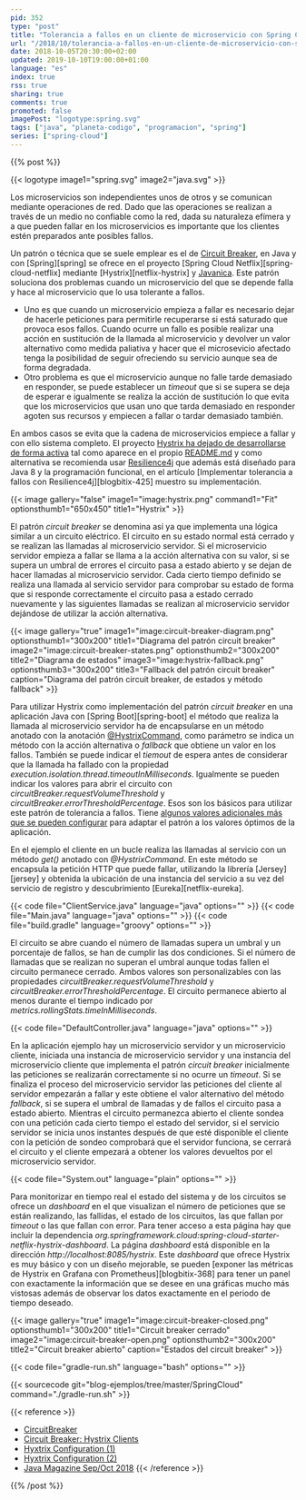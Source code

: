 ```yaml
---
pid: 352
type: "post"
title: "Tolerancia a fallos en un cliente de microservicio con Spring Cloud Netflix y Hystrix"
url: "/2018/10/tolerancia-a-fallos-en-un-cliente-de-microservicio-con-spring-cloud-netflix-y-hystrix/"
date: 2018-10-05T20:30:00+02:00
updated: 2019-10-10T19:00:00+01:00
language: "es"
index: true
rss: true
sharing: true
comments: true
promoted: false
imagePost: "logotype:spring.svg"
tags: ["java", "planeta-codigo", "programacion", "spring"]
series: ["spring-cloud"]
---
```


{{% post %}}

{{< logotype image1="spring.svg"  image2="java.svg" >}}

Los microservicios son independientes unos de otros y se comunican mediante operaciones de red. Dado que las operaciones se realizan a través de un medio no confiable como la red, dada su naturaleza efímera y a que pueden fallar en los microservicios es importante que los clientes estén preparados ante posibles fallos.

Un patrón o técnica que se suele emplear es el de [Circuit Breaker](https://www.martinfowler.com/bliki/CircuitBreaker.html), en Java y con [Spring][spring] se ofrece en el proyecto [Spring Cloud Netflix][spring-cloud-netflix] mediante [Hystrix][netflix-hystrix] y [Javanica](https://github.com/Netflix/Hystrix/tree/master/hystrix-contrib/hystrix-javanica). Este patrón soluciona dos problemas cuando un microservicio del que se depende falla y hace al microservicio que lo usa tolerante a fallos.

* Uno es que cuando un microservicio empieza a fallar es necesario dejar de hacerle peticiones para permitirle recuperarse si está saturado que provoca esos fallos. Cuando ocurre un fallo es posible realizar una acción en sustitución de la llamada al microservicio y devolver un valor alternativo como medida paliativa y hacer que el microsevicio afectado tenga la posibilidad de seguir ofreciendo su servicio aunque sea de forma degradada.
* Otro problema es que el microservicio aunque no falle tarde demasiado en responder, se puede establecer un _timeout_ que si se supera se deja de esperar e igualmente se realiza la acción de sustitución lo que evita que los microservicios que usan uno que tarda demasiado en responder agoten sus recursos y empiecen a fallar o tardar demasiado también.

En ambos casos se evita que la cadena de microservicios empiece a fallar y con ello sistema completo. El proyecto [Hystrix ha dejado de desarrollarse de forma activa](https://dzone.com/articles/resilience4j-and-sentinel-two-open-source-alternat) tal como aparece en el propio [README.md](https://github.com/Netflix/Hystrix/blob/master/README.md) y como alternativa se recomienda usar [Resilience4j](https://github.com/resilience4j/resilience4j) que además está diseñado para Java 8 y la programación funcional, en el artículo [Implementar tolerancia a fallos con Resilience4j][blogbitix-425] muestro su implementación.

{{< image
    gallery="false"
    image1="image:hystrix.png" command1="Fit" optionsthumb1="650x450" title1="Hystrix" >}}

El patrón _circuit breaker_ se denomina así ya que implementa una lógica similar a un circuito eléctrico. El circuito en su estado normal está cerrado y se realizan las llamadas al microservicio servidor. Si el microservicio servidor empieza a fallar se llama a la acción alternativa con su valor, si se supera un umbral de errores el circuito pasa a estado abierto y se dejan de hacer llamadas al microservicio servidor. Cada cierto tiempo definido se realiza una llamada al servicio servidor para comprobar su estado de forma que si responde correctamente el circuito pasa a estado cerrado nuevamente y las siguientes llamadas se realizan al microservicio servidor dejándose de utilizar la acción alternativa.

{{< image
    gallery="true"
    image1="image:circuit-breaker-diagram.png" optionsthumb1="300x200" title1="Diagrama del patrón circuit breaker"
    image2="image:circuit-breaker-states.png" optionsthumb2="300x200" title2="Diagrama de estados"
    image3="image:hystrix-fallback.png" optionsthumb3="300x200" title3="Fallback del patrón circuit breaker"
    caption="Diagrama del patrón circuit breaker, de estados y método fallback" >}}

Para utilizar Hystrix como implementación del patrón _circuit breaker_ en una aplicación Java con [Spring Boot][spring-boot] el método que realiza la llamada al microservicio servidor ha de  encapsularse en un método anotado con la anotación [@HystrixCommand](https://netflix.github.io/Hystrix/javadoc/com/netflix/hystrix/HystrixCommand.html), como parámetro se indica un método con la acción alternativa o _fallback_ que obtiene un valor en los fallos. También se puede indicar el _tiemout_ de espera antes de considerar que la llamada ha fallado con la propiedad _execution.isolation.thread.timeoutInMilliseconds_. Igualmente se pueden indicar los valores para abrir el circuito con _circuitBreaker.requestVolumeThreshold_ y _circuitBreaker.errorThresholdPercentage_. Esos son los básicos para utilizar este patrón de tolerancia a fallos. Tiene [algunos valores adicionales más que se pueden configurar](https://github.com/Netflix/Hystrix/tree/master/hystrix-contrib/hystrix-javanica#configuration) para adaptar el patrón a los valores óptimos de la aplicación.

En el ejemplo el cliente en un bucle realiza las llamadas al servicio con un método _get()_ anotado con _@HystrixCommand_. En este método se encapsula la petición HTTP que puede fallar, utilizando la librería [Jersey][jersey] y obtenida la ubicación de una instancia del servicio a su vez del servicio de registro y descubrimiento [Eureka][netflix-eureka].

{{< code file="ClientService.java" language="java" options="" >}}
{{< code file="Main.java" language="java" options="" >}}
{{< code file="build.gradle" language="groovy" options="" >}}

El circuito se abre cuando el número de llamadas supera un umbral y un porcentaje de fallos, se han de cumplir las dos condiciones. Si el número de llamadas que se realizan no superan el umbral aunque todas fallen el circuito permanece cerrado. Ambos valores son personalizables con las propiedades _circuitBreaker.requestVolumeThreshold_ y _circuitBreaker.errorThresholdPercentage_. El circuito permanece abierto al menos durante el tiempo indicado por _metrics.rollingStats.timeInMilliseconds_.

{{< code file="DefaultController.java" language="java" options="" >}}

En la aplicación ejemplo hay un microservicio servidor y un microservicio cliente, iniciada una instancia de microservicio servidor y una instancia del microservicio cliente que implementa el patrón _circuit breaker_ inicialmente las peticiones se realizarán correctamente si no ocurre un _timeout_. Si se finaliza el proceso del microservicio servidor las peticiones del cliente al servidor empezarán a fallar y este obtiene el valor alternativo del método _fallback_, si se supera el umbral de llamadas y de fallos el circuito pasa a estado abierto. Mientras el circuito permanezca abierto el cliente sondea con una petición cada cierto tiempo el estado del servidor, si el servicio servidor se inicia unos instantes después de que esté disponible el cliente con la petición de sondeo comprobará que el servidor funciona, se cerrará el circuito y el cliente empezará a obtener los valores devueltos por el microservicio servidor.

{{< code file="System.out" language="plain" options="" >}}

Para monitorizar en tiempo real el estado del sistema y de los circuitos se ofrece un _dashboard_ en el que visualizan el número de peticiones que se están realizando, las fallidas, el estado de los circuitos, las que fallan por _timeout_ o las que fallan con error. Para tener acceso a esta página hay que incluir la dependencia _org.springframework.cloud:spring-cloud-starter-netflix-hystrix-dashboard_. La página _dashboard_ está disponible en la dirección _http\://localhost:8085/hystrix_. Este _dashboard_ que ofrece Hystrix es muy básico y con un diseño mejorable, se pueden [exponer las métricas de Hystrix en Grafana con Prometheus][blogbitix-368] para tener un panel con exactamente la información que se desee en una gráficas mucho más vistosas además de observar los datos exactamente en el periodo de tiempo deseado.

{{< image
    gallery="true"
    image1="image:circuit-breaker-closed.png" optionsthumb1="300x200" title1="Circuit breaker cerrado"
    image2="image:circuit-breaker-open.png" optionsthumb2="300x200" title2="Circuit breaker abierto"
    caption="Estados del circuit breaker" >}}

{{< code file="gradle-run.sh" language="bash" options="" >}}

{{< sourcecode git="blog-ejemplos/tree/master/SpringCloud" command="./gradle-run.sh" >}}

{{< reference >}}
* [CircuitBreaker](https://www.martinfowler.com/bliki/CircuitBreaker.html)
* [Circuit Breaker: Hystrix Clients](http://cloud.spring.io/spring-cloud-static/spring-cloud-netflix/2.0.1.RELEASE/single/spring-cloud-netflix.html#_circuit_breaker_hystrix_clients)
* [Hyxtrix Configuration (1)](https://github.com/Netflix/Hystrix/tree/master/hystrix-contrib/hystrix-javanica#configuration)
* [Hyxtrix Configuration (2)](https://github.com/Netflix/Hystrix/wiki/Configuration)
* [Java Magazine Sep/Oct 2018](http://www.javamagazine.mozaicreader.com/SeptemberOctober2018/Twitter)
{{< /reference >}}

{{% /post %}}
